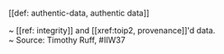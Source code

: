 [[def: authentic-data, authentic data]]

~ [[ref: integrity]] and [[xref:toip2, provenance]]'d data.  
~ Source: Timothy Ruff, #IIW37
